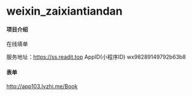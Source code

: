 # weixin_zaixiantiandan

#### 项目介绍
在线填单

服务地址：https://ss.readit.top
AppID(小程序ID) wx98289149792b63b8

#### 表单
http://app103.lvzhi.me/Book


